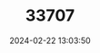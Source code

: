 ---
title: "33707"
category: "Alangium javanicum"
draft: false
date: 2024-02-22 13:03:50
languages:
  Indonesian: ["Lajik", "Ridan"]
---